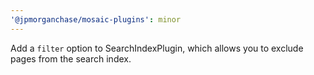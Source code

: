 ```yaml
---
'@jpmorganchase/mosaic-plugins': minor
---
```


Add a `filter` option to SearchIndexPlugin, which allows you to exclude pages from the search index.

